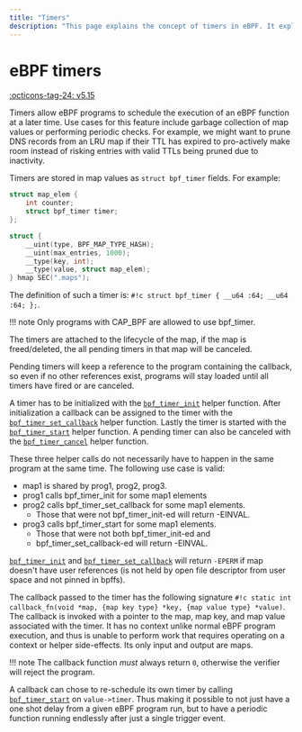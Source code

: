 ```yaml
---
title: "Timers"
description: "This page explains the concept of timers in eBPF. It explains what timers are, how to use them, and when to use them."
---
```

# eBPF timers

[:octicons-tag-24: v5.15](https://github.com/torvalds/linux/commit/b00628b1c7d595ae5b544e059c27b1f5828314b4)

Timers allow eBPF programs to schedule the execution of an eBPF function at a later time. Use cases for this feature include garbage collection of map values or performing periodic checks. For example, we might want to prune DNS records from an LRU map if their TTL has expired to pro-actively make room instead of risking entries with valid TTLs being pruned due to inactivity.

Timers are stored in map values as `struct bpf_timer` fields. For example:

```c
struct map_elem {
    int counter;
    struct bpf_timer timer;
};

struct {
    __uint(type, BPF_MAP_TYPE_HASH);
    __uint(max_entries, 1000);
    __type(key, int);
    __type(value, struct map_elem);
} hmap SEC(".maps");
```

The definition of such a timer is: `#!c struct bpf_timer { __u64 :64; __u64 :64; };`.

!!! note
    Only programs with CAP_BPF are allowed to use bpf_timer.

The timers are attached to the lifecycle of the map, if the map is freed/deleted, the all pending timers in that map will be canceled.

Pending timers will keep a reference to the program containing the callback, so even if no other references exist, programs will stay loaded until all timers have fired or are canceled.

A timer has to be initialized with the [`bpf_timer_init`](../helper-function/bpf_timer_init.md) helper function. After initialization a callback can be assigned to the timer with the [`bpf_timer_set_callback`](../helper-function/bpf_timer_set_callback.md) helper function. Lastly the timer is started with the [`bpf_timer_start`](../helper-function/bpf_timer_start.md) helper function. A pending timer can also be canceled with the [`bpf_timer_cancel`](../helper-function/bpf_timer_cancel.md) helper function.

These three helper calls do not necessarily have to happen in the same program at the same time. The following use case is valid:

* map1 is shared by prog1, prog2, prog3.
* prog1 calls bpf_timer_init for some map1 elements
* prog2 calls bpf_timer_set_callback for some map1 elements.
  * Those that were not bpf_timer_init-ed will return -EINVAL.
* prog3 calls bpf_timer_start for some map1 elements.
  * Those that were not both bpf_timer_init-ed and
  * bpf_timer_set_callback-ed will return -EINVAL.


[`bpf_timer_init`](../helper-function/bpf_timer_init.md) and [`bpf_timer_set_callback`](../helper-function/bpf_timer_set_callback.md) will return `-EPERM` if map doesn't have user references (is not held by open file descriptor from user space and not pinned in bpffs).

The callback passed to the timer has the following signature `#!c static int callback_fn(void *map, {map key type} *key, {map value type} *value)`.
The callback is invoked with a pointer to the map, map key, and map value associated with the timer. It has no context unlike normal eBPF program execution, and thus is unable to perform work that requires operating on a context or helper side-effects. Its only input and output are maps.

!!! note
    The callback function *must* always return `0`, otherwise the verifier will reject the program.

A callback can chose to re-schedule its own timer by calling [`bpf_timer_start`](../helper-function/bpf_timer_start.md) on `value->timer`. Thus making it possible to not just have a one shot delay from a given eBPF program run, but to have a periodic function running endlessly after just a single trigger event.


